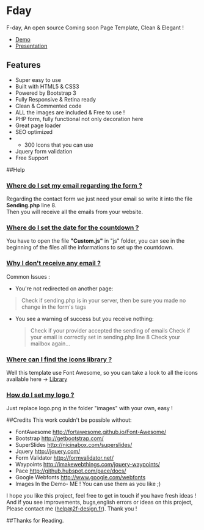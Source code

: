 # Fday
F-day, An open source Coming soon Page Template, Clean & Elegant !

* [Demo](http://2f-design.fr/fday//demo/ "Demo")
* [Presentation](http://2f-design.fr/fday/ "Presentation")

## Features
* Super easy to use
* Built with HTML5 & CSS3
* Powered by Bootstrap 3
* Fully Responsive & Retina ready
* Clean & Commented code
* ALL the images are included & Free to use !
* PHP form, fully functional not only decoration here
* Great page loader
* SEO optimized
* + 300 Icons that you can use
* Jquery form validation
* Free Support

##Help
### [Where do I set my email regarding the form ?](#)
Regarding the contact form we just need your email so write it into the file **Sending.php** line 8. 								
Then you will receive all the emails from your website. 

### [Where do I set the date for the countdown ?](#)
You have to open the file **"Custom.js"** in "js" folder, you can see in the beginning of the files all the informations to set up the countdown.

### [Why I don't receive any email ?](#)
Common Issues :

*   You're not redirected on another page:

  >Check if sending.php is in your server, then be sure you made no change in the form's tags

*   You see a warning of success but you receive nothing:

    >   Check if your provider accepted the sending of emails
    >   Check if your email is correctly set in sending.php line 8
    >   Check your mailbox again...

### [Where can I find the icons library ?](#)
Well this template use Font Awesome, so you can take a look to all the icons available here -> 
[Library](fortawesome.github.io/Font-Awesome/icons/)

### [How do I set my logo ?](#)
Just replace logo.png in the folder "images" with your own, easy !
				    

##Credits
This work couldn't be possible without:
*   FontAwesome <http://fortawesome.github.io/Font-Awesome/>
*   Bootstrap <http://getbootstrap.com/>
*   SuperSlides <http://nicinabox.com/superslides/>
*   Jquery <http://jquery.com/>
*   Form Validator <http://formvalidator.net/>
*   Waypoints <http://imakewebthings.com/jquery-waypoints/>
*   Pace <http://github.hubspot.com/pace/docs/>
*   Google Webfonts <http://www.google.com/webfonts>
*   Images In the Demo- ME ! You can use them as you like ;)

I hope you like this project, feel free to get in touch if you have fresh ideas !
And if you see improvements, bugs,english errors or ideas on this project, 
Please contact me (help@2f-design.fr). Thank you !

##Thanks for Reading.
